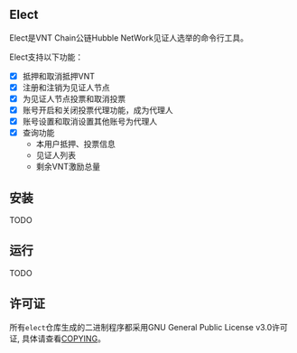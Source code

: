 ## Elect

Elect是VNT Chain公链Hubble NetWork见证人选举的命令行工具。

Elect支持以下功能：
- [x] 抵押和取消抵押VNT
- [x] 注册和注销为见证人节点
- [x] 为见证人节点投票和取消投票
- [x] 账号开启和关闭投票代理功能，成为代理人
- [x] 账号设置和取消设置其他账号为代理人
- [x] 查询功能
  - 本用户抵押、投票信息
  - 见证人列表
  - 剩余VNT激励总量

## 安装

TODO

## 运行

TODO

## 许可证

所有`elect`仓库生成的二进制程序都采用GNU General Public License v3.0许可证, 具体请查看[COPYING](./COPYING)。